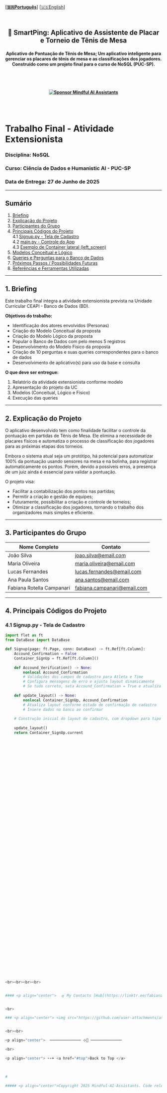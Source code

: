 
<br>

\[**[🇧🇷Português](README.pt_BR.md)**\] \[[🇺🇸English](README.md)\]

  <!--  START HEADER  -->

<br>


  <!--  START HEADER  -->
## <p align = "center" > 🏓 SmartPing: Aplicativo de Assistente de Placar e Torneio de Tênis de Mesa 
#### <p align = "center" > Aplicativo de Pontuação de Tênis de Mesa; Um aplicativo inteligente para gerenciar os placares de tênis de mesa e as classificações dos jogadores. Construído como um projeto final para o curso de NoSQL (PUC-SP).


 
  <br><br>

#### <p align="center"> [![Sponsor Mindful AI Assistants](https://img.shields.io/badge/Sponsor-Mindful%20AI%20%20Assistants-brightgreen?logo=GitHub)](https://github.com/sponsors/Mindful-AI-Assistants)

<br><br>



# Trabalho Final - Atividade Extensionista  
### Disciplina: NoSQL  
### Curso: Ciência de Dados e Humanistic AI - PUC-SP  
### Data de Entrega: 27 de Junho de 2025

---

## Sumário

1. [Briefing](#1-briefing)  
2. [Explicação do Projeto](#2-explicação-do-projeto)  
3. [Participantes do Grupo](#3-participantes-do-grupo)  
4. [Principais Códigos do Projeto](#4-principais-códigos-do-projeto)  
   4.1 [Signup.py - Tela de Cadastro](#41-signuppy---tela-de-cadastro)  
   4.2 [main.py - Controle do App](#42-mainpy---controle-do-app)  
   4.3 [Exemplo de Container lateral (left_screen)](#43-exemplo-de-container-lateral-left_screen)  
5. [Modelos Conceitual e Lógico](#5-modelos-conceitual-e-lógico)  
6. [Queries e Perguntas para o Banco de Dados](#6-queries-e-perguntas-para-o-banco-de-dados)  
7. [Próximos Passos / Possibilidades Futuras](#7-próximos-passos--possibilidades-futuras)  
8. [Referências e Ferramentas Utilizadas](#8-referências-e-ferramentas-utilizadas)  

---

## 1. Briefing

Este trabalho final integra a atividade extensionista prevista na Unidade Curricular CEAPI - Banco de Dados (BD).  

**Objetivos do trabalho:**  
- Identificação dos atores envolvidos (Personas)  
- Criação do Modelo Conceitual da proposta  
- Criação do Modelo Lógico da proposta  
- Popular o Banco de Dados com pelo menos 5 registros  
- Desenvolvimento do Modelo Físico da proposta  
- Criação de 10 perguntas e suas queries correspondentes para o banco de dados  
- Desenvolvimento de aplicativo(s) para uso da base e consulta  

**O que deve ser entregue:**  
1. Relatório da atividade extensionista conforme modelo  
2. Apresentação do projeto da UC  
3. Modelos (Conceitual, Lógico e Físico)  
4. Execução das queries  

---

## 2. Explicação do Projeto

O aplicativo desenvolvido tem como finalidade facilitar o controle da pontuação em partidas de Tênis de Mesa. Ele elimina a necessidade de placares físicos e automatiza o processo de classificação dos jogadores para as próximas etapas dos torneios.  

Embora o sistema atual seja um protótipo, há potencial para automatizar 100% da pontuação usando sensores na mesa e na bolinha, para registrar automaticamente os pontos. Porém, devido a possíveis erros, a presença de um juiz ainda é essencial para validar a pontuação.  

O projeto visa:  
- Facilitar a contabilização dos pontos nas partidas;  
- Permitir a criação e gestão de equipes;  
- Futuramente, possibilitar a criação e controle de torneios;  
- Otimizar a classificação dos jogadores, tornando o trabalho dos organizadores mais simples e eficiente.

---

## 3. Participantes do Grupo

| Nome Completo                | Contato                  |
|-----------------------------|--------------------------|
| João Silva                  | joao.silva@email.com     |
| Maria Oliveira              | maria.oliveira@email.com |
| Lucas Fernandes             | lucas.fernandes@email.com|
| Ana Paula Santos            | ana.santos@email.com     |
| Fabiana Rotella Campanari   | fabiana.campanari@email.com |

---

## 4. Principais Códigos do Projeto

### 4.1 Signup.py - Tela de Cadastro

```python
import flet as ft
from DataBase import DataBase

def Signup(page: ft.Page, conn: DataBase) -> ft.Ref[ft.Column]:
    Accound_Confirmation = False
    Container_SignUp = ft.Ref[ft.Column]()
    
    def Accound_Verification() -> None:
        nonlocal Accound_Confirmation
        # Validações dos campos de cadastro para Atleta e Time
        # Configura mensagens de erro e ajusta layout dinamicamente
        # Se tudo correto, seta Accound_Confirmation = True e atualiza layout
        
    def update_layout() -> None:
        nonlocal Container_SignUp, Accound_Confirmation
        # Atualiza layout conforme estado de confirmação de cadastro
        # Insere dados no banco ao confirmar
    
    # Construção inicial do layout de cadastro, com dropdown para tipo e campos correspondentes
    
    update_layout()
    return Container_SignUp.current
























































<br><br><br><br>


#### <p align="center">  🛸๋ My Contacts [Hub](https://linktr.ee/fabianacampanari)


<br>

### <p align="center"> <img src="https://github.com/user-attachments/assets/517fc573-7607-4c5d-82a7-38383cc0537d" />


<br><br>

<p align="center">  ────────────── ⊹🔭๋ ──────────────

<br>

<p align="center"> ➣➢➤ <a href="#top">Back to Top </a>
  

  
#
 
##### <p align="center">Copyright 2025 Mindful-AI-Assistants. Code released under the  [MIT license.]( https://github.com/Mindful-AI-Assistants/.github/blob/ad6948fdec771e022d49cd96f99024fcc7f1106a/LICENSE)

